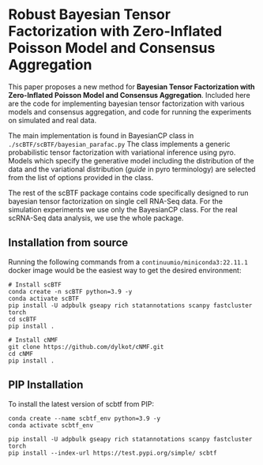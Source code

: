 # Robust Bayesian Tensor Factorization with Zero-Inflated Poisson Model and Consensus Aggregation



This paper proposes a new method for **Bayesian Tensor Factorization with Zero-Inflated Poisson Model and Consensus Aggregation**. Included here are the code for implementing bayesian tensor factorization with various models and consensus aggregation, and code for running the experiments on simulated and real data.

The main implementation is found in BayesianCP class in `./scBTF/scBTF/bayesian_parafac.py` The class implements a generic probabilistic tensor factorization with variational inference using pyro. Models which specify the generative model including the distribution of the data and the variational distribution (_guide_ in pyro terminology) are selected from the list of options provided in the class.

The rest of the scBTF package contains code specifically designed to run bayesian tensor factorization on single cell RNA-Seq data. For the simulation experiments we use only the BayesianCP class. For the real scRNA-Seq data analysis, we use the whole package. 



## Installation from source


Running the following commands from a `continuumio/miniconda3:22.11.1` docker image would be the easiest way to get the desired environment:

```commandline
# Install scBTF
conda create -n scBTF python=3.9 -y
conda activate scBTF
pip install -U adpbulk gseapy rich statannotations scanpy fastcluster torch
cd scBTF
pip install .

# Install cNMF
git clone https://github.com/dylkot/cNMF.git
cd cNMF
pip install .
```


## PIP Installation 

To install the latest version of scbtf from PIP:

```
conda create --name scbtf_env python=3.9 -y
conda activate scbtf_env

pip install -U adpbulk gseapy rich statannotations scanpy fastcluster torch
pip install --index-url https://test.pypi.org/simple/ scbtf

```